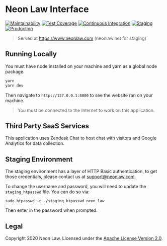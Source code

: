 # Neon Law Interface

[![Maintainability](https://api.codeclimate.com/v1/badges/a9de7883f94a89b722a5/maintainability)](https://codeclimate.com/github/NeonLaw/interface/maintainability)
[![Test Coverage](https://api.codeclimate.com/v1/badges/a9de7883f94a89b722a5/test_coverage)](https://codeclimate.com/github/NeonLaw/interface/test_coverage)
[![Continuous Integration](https://github.com/NeonLaw/interface/workflows/continuous_integration/badge.svg)](https://github.com/NeonLaw/interface/actions?query=workflow%3Acontinuous_integration)
[![Staging](https://github.com/neonlaw/interface/workflows/staging/badge.svg)](https://github.com/NeonLaw/interface/actions?query=workflow%3Astaging)
[![Production](https://github.com/neonlaw/interface/workflows/production/badge.svg)](https://github.com/NeonLaw/interface/actions?query=workflow%3Aproduction)

> Served at https://www.neonlaw.com (neonlaw.net for staging)

## Running Locally

You must have node installed on your machine and yarn as a global node package.

```bash
yarn
yarn dev
```

Then navigate to `http://127.0.0.1:8000` to see the website ran on your machine.

> You must be connected to the Internet to work on this application.

## Third Party SaaS Services

This application uses Zendesk Chat to host chat with visitors and Google
Analytics for data collection.

## Staging Environment

The staging environment has a layer of HTTP Basic authentication, to get
those credentials, please contact us at support@neonlaw.com.

To change the username and password, you will need to update the
`staging_htpasswd` file. You can do so via:

```
sudo htpasswd -c ./staging_htpasswd neon_law
```

Then enter in the password when prompted.

## Legal

Copyright 2020 Neon Law. Licensed under the [Apache License Version
2.0](https://www.apache.org/licenses/LICENSE-2.0.txt).
